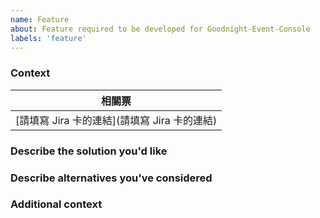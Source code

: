 ```yaml
---
name: Feature
about: Feature required to be developed for Goodnight-Event-Console
labels: 'feature'
---
```


### Context

<!--
  提出
  1. 新功能
  2. 那個部分可以改進、優化
  3. 新增哪些工具可以增加彼此效率
  請優先上 Jira 開票

  要解決的是哪一張 Jira？
-->

| 相關票                                       |
| -------------------------------------------- |
| [請填寫 Jira 卡的連結](請填寫 Jira 卡的連結) |

### Describe the solution you'd like

<!--
  提出一些明確的作法方向
-->

### Describe alternatives you've considered

<!--
  其他你試過或研究過的方法？
-->

### Additional context

<!--
  補充說明，或是跟哪個 issue 有關
-->
